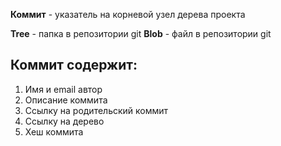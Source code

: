 **Коммит** - указатель на корневой узел дерева проекта

**Tree** - папка в репозитории git
**Blob** - файл в репозитории git

## Коммит содержит:

1) Имя и email автор 
2) Описание коммита 
3) Ссылку на родительский коммит 
4) Ссылку на дерево 
5) Хеш коммита
